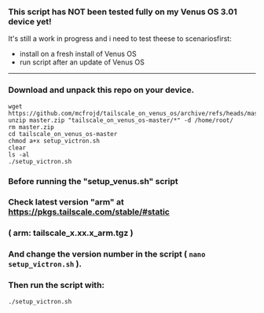 ### This script has NOT been tested fully on my Venus OS 3.01 device yet!
It's still a work in progress and i need to test theese to scenariosfirst:
* install on a fresh install of Venus OS
* run script after an update of Venus OS
___

### Download and unpack this repo on your device.

```
wget https://github.com/mcfrojd/tailscale_on_venus_os/archive/refs/heads/master.zip
unzip master.zip "tailscale_on_venus_os-master/*" -d /home/root/
rm master.zip
cd tailscale_on_venus_os-master
chmod a+x setup_victron.sh
clear
ls -al
./setup_victron.sh
```


### Before running the "setup_venus.sh" script

### Check latest version "arm" at https://pkgs.tailscale.com/stable/#static

### ( arm: tailscale_x.xx.x_arm.tgz )

### And change the version number in the script ( `nano setup_victron.sh` ).

### Then run the script with:

```
./setup_victron.sh
```


